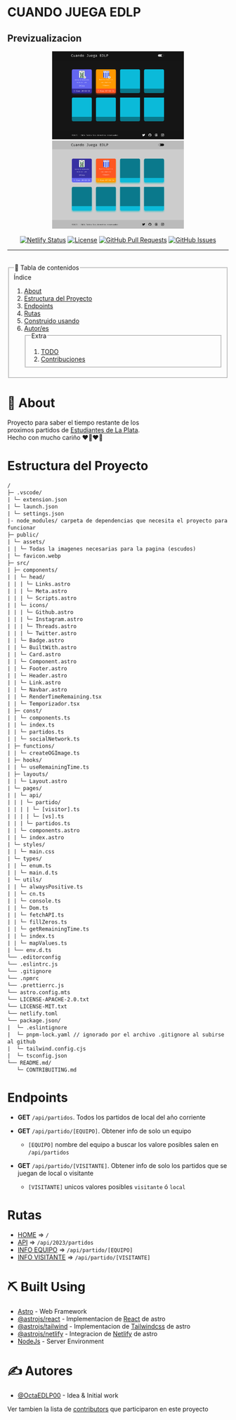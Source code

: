 <!--a href="https://cuando-juega-edlp.netlify.app" rel="noopener">
  <img width=200 height=200 src="./public/favicon.webp" alt="Project logo">
</a>-->
# CUANDO JUEGA EDLP

## Previzualizacion

<div align=center>
  <img width=300 height=200 src="./Desktop - DarkMode.jpg" 
    alt="Previsualizacion del Dark Mode de la pagina" 
  />
  <br>
  <img width=300 height=200 src="./Desktop - LightMode.jpg"
    alt="Previsualizacion del Light Mode de la pagina"
  />
</div>

<div align="center">

[![Netlify Status](https://api.netlify.com/api/v1/badges/818d8c25-ecf0-4ab1-945e-0495ab7d083d/deploy-status)](https://app.netlify.com/sites/cuando-juega-edlp/deploys)
[![License](https://img.shields.io/badge/license-MIT-blue.svg)](/LICENSE)
[![GitHub Pull Requests](https://img.shields.io/github/issues-pr/OctaEDLP00/cuando-juega-edlp.svg)](https://github.com/kylelobo/The-Documentation-Compendium/pulls)
[![GitHub Issues](https://img.shields.io/github/issues/OctaEDLP00/cuando-juega-edlp.svg)](https://github.com/kylelobo/The-Documentation-Compendium/issues)

</div>

---

<br>

<fieldset>
  <legend>📝 Tabla de contenidos</legend>
  <span>Índice</span>
  <ol style="text-decoration: none;">
    <li>
      <a href='#about'>About</a>
    </li>
    <li>
      <a href='#project_structure'>Estructura del Proyecto</a>
    </li>
    <li>
      <a href='#endpoints'>Endpoints</a>
    </li>
    <li>
      <a href='#routes'>Rutas</a>
    </li>
    <li>
      <a href='#built_using'>Construido usando</a>
    </li>
    <li>
      <a href='#authors'>Autor/es</a>
    </li>
    <fieldset>
      <legend>Extra</legend>
      <ol style="text-decoration: none;" type=1>
        <li>
          <a href='../TODO.md'>TODO</a>
        </li>
        <li>
          <a href='../CONTRIBUITING.md'>Contribuciones</a>
        </li>
      </ol>
    </fieldset>
  </ol>
</fieldset>

# 🧐 About <a id="about"></a>

Proyecto para saber el tiempo restante de los <br> proximos partidos de [Estudiantes de La Plata](https://estudiantesdelaplata.com/).
<br>Hecho con mucho cariño ❤️🤍❤️🦁

# Estructura del Proyecto <a id="project_structure"></a>

```
/
├─ .vscode/
| └─ extension.json
| └─ launch.json
| └─ settings.json
|- node_modules/ carpeta de dependencias que necesita el proyecto para funcionar
├─ public/
| └─ assets/
| | └─ Todas la imagenes necesarias para la pagina (escudos)
| └─ favicon.webp
├─ src/
| ├─ components/
| | └─ head/
| | | └─ Links.astro
| | | └─ Meta.astro
| | | └─ Scripts.astro
| | └─ icons/
| | | └─ Github.astro
| | | └─ Instagram.astro
| | | └─ Threads.astro
| | | └─ Twitter.astro
| | └─ Badge.astro
| | └─ BuiltWith.astro
| | └─ Card.astro
| | └─ Component.astro
| | └─ Footer.astro
| | └─ Header.astro
| | └─ Link.astro
| | └─ Navbar.astro
| | └─ RenderTimeRemaining.tsx
| | └─ Temporizador.tsx
| ├─ const/
| | └─ components.ts
| | └─ index.ts
| | └─ partidos.ts
| | └─ socialNetwork.ts
| ├─ functions/
| | └─ createOGImage.ts
| ├─ hooks/
| | └─ useRemainingTime.ts
| ├─ layouts/
| | └─ Layout.astro
| └─ pages/
| | └─ api/
| | | └─ partido/
| | | | └─ [visitor].ts
| | | | └─ [vs].ts
| | | └─ partidos.ts
| | └─ components.astro
| | └─ index.astro
| └─ styles/
| | └─ main.css
| └─ types/
| | └─ enum.ts
| | └─ main.d.ts
| └─ utils/
| | └─ alwaysPositive.ts
| | └─ cn.ts
| | └─ console.ts
| | └─ Dom.ts
| | └─ fetchAPI.ts
| | └─ fillZeros.ts
| | └─ getRemainingTime.ts
| | └─ index.ts
| | └─ mapValues.ts
| └── env.d.ts
└── .editorconfig
└── .eslintrc.js
└── .gitignore
└── .npmrc
└── .prettierrc.js
└── astro.config.mts
└── LICENSE-APACHE-2.0.txt
└── LICENSE-MIT.txt
└── netlify.toml
└── package.json/
|  └─ .eslintignore
|  └─ pnpm-lock.yaml // ignorado por el archivo .gitignore al subirse al github
|  └─ tailwind.config.cjs
|  └─ tsconfig.json
└── README.md/
   └─ CONTRIBUITING.md
```

# Endpoints <a id="endpoints"></a>

- **GET** `/api/partidos`. Todos los partidos de local del año corriente

- **GET** `/api/partido/[EQUIPO]`. Obtener info de solo un equipo
  * `[EQUIPO]` nombre del equipo a buscar los valore posibles salen en `/api/partidos`

- **GET** `/api/partido/[VISITANTE]`. Obtener info de solo los partidos que se juegan de local o visitante
  * `[VISITANTE]` unicos valores posibles `visitante` ó `local`

# Rutas <a id="routes"></a>

- [HOME](https://cuando-juega-edlp.netlify.app) => `/`
- [API]((https://cuando-juega-edlp.netlify.app/api/partidos)) => `/api/2023/partidos`
- [INFO EQUIPO](https://cuando-juega-edlp.netlify.app/api/partido/[EQUIPO]) => `/api/partido/[EQUIPO]`
- [INFO VISITANTE](https://cuando-juega-edlp.netlify.app/api/partido/[VISITANTE]) => `/api/partido/[VISITANTE]`

# ⛏️ Built Using <a id="built_using"></a>

- [Astro](https://astro.build/) - Web Framework
- [@astrojs/react](https://docs.astro.build/integrations/react/) - Implementacion de [React](https://react.dev) de astro
- [@astrojs/tailwind](https://docs.astro.build/integrations/tailwind/) - Implementacion de [Tailwindcss](https://tailwindcss.com) de astro
- [@astrojs/netlify](https://docs.astro.build/integrations/netlify/) - Integracion de [Netlify](https://netlify.com) de astro
- [NodeJs](https://nodejs.org/en/) - Server Environment

# ✍️ Autores <a id="authors"></a>

- [@OctaEDLP00](https://github.com/OctaEDLP00) - Idea & Initial work

Ver tambien la lista de [contributors](https://github.com/OctaEDLP00/cuando-juega-edlp/contributors) que participaron en este proyecto

<!--
# 🎉 Agradecimientos <a id="acknowledgement"></a>

- Hat tip to anyone whose code was used
- Inspiration
- References:
 - [Estudiantes de la Plata](https://estudiantesdelaplata.com/) -->

